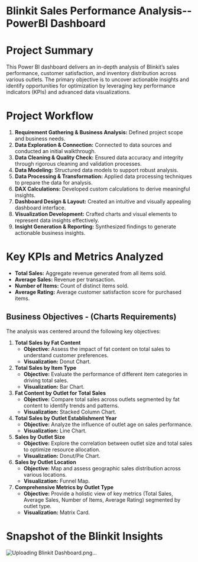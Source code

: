 ﻿# Blinkit Sales Performance Analysis--PowerBI Dashboard
 
# Project Summary
This Power BI dashboard delivers an in-depth analysis of Blinkit’s sales performance, customer satisfaction, and inventory distribution across various outlets. The primary objective is to uncover actionable insights and identify opportunities for optimization by leveraging key performance indicators (KPIs) and advanced data visualizations.

# Project Workflow
1. **Requirement Gathering & Business Analysis:** Defined project scope and business needs.
2. **Data Exploration & Connection:** Connected to data sources and conducted an initial walkthrough.
3. **Data Cleaning & Quality Check:** Ensured data accuracy and integrity through rigorous cleaning and validation processes.
4. **Data Modeling:** Structured data models to support robust analysis.
5. **Data Processing & Transformation:** Applied data processing techniques to prepare the data for analysis.
6. **DAX Calculations:** Developed custom calculations to derive meaningful insights.
7. **Dashboard Design & Layout:** Created an intuitive and visually appealing dashboard interface.
8. **Visualization Development:** Crafted charts and visual elements to represent data insights effectively.
9. **Insight Generation & Reporting:** Synthesized findings to generate actionable business insights.


# Key KPIs and Metrics Analyzed  
- **Total Sales:** Aggregate revenue generated from all items sold.
- **Average Sales:** Revenue per transaction.
- **Number of Items:** Count of distinct items sold.
- **Average Rating:** Average customer satisfaction score for purchased items.
 
## Business Objectives - (Charts Requirements)
The analysis was centered around the following key objectives:
1. **Total Sales by Fat Content**
   - **Objective:** Assess the impact of fat content on total sales to understand customer preferences.
   - **Visualization:** Donut Chart.
2. **Total Sales by Item Type**
   - **Objective:** Evaluate the performance of different item categories in driving total sales.
   - **Visualization:** Bar Chart.
3. **Fat Content by Outlet for Total Sales**
   - **Objective:** Compare total sales across outlets segmented by fat content to identify trends and patterns.
   - **Visualization:** Stacked Column Chart.
4. **Total Sales by Outlet Establishment Year**
   - **Objective:** Analyze the influence of outlet age on sales performance.
   - **Visualization:** Line Chart.
5. **Sales by Outlet Size**
   - **Objective:** Explore the correlation between outlet size and total sales to optimize resource allocation.
   - **Visualization:** Donut/Pie Chart.
6. **Sales by Outlet Location**
   - **Objective:** Map and assess geographic sales distribution across various locations.
   - **Visualization:** Funnel Map.
7. **Comprehensive Metrics by Outlet Type**
   - **Objective:** Provide a holistic view of key metrics (Total Sales, Average Sales, Number of Items, Average Rating) segmented by outlet type.
   - **Visualization:** Matrix Card.

# Snapshot of the Blinkit Insights
![Uploading Blinkit Dashboard.png…]()


  

